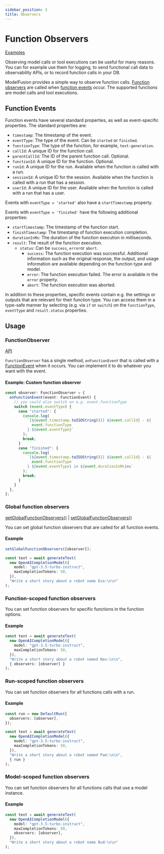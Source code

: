 ```yaml
---
sidebar_position: 3
title: Observers
---
```


# Function Observers

[Examples](https://github.com/lgrammel/modelfusion/tree/main/examples/basic/src/util/observer)

Observing model calls or tool executions can be useful for many reasons. You can for example use them for logging, to send functional call data to observability APIs, or to record function calls in your DB.

ModelFusion provides a simple way to observe function calls. [Function observers](/api/interfaces/FunctionObserver) are called when [function events](/api/modules#functionevent) occur. The supported functions are model calls and tool executions.

## Function Events

Function events have several standard properties, as well as event-specific properties. The standard properties are:

- `timestamp`: The timestamp of the event.
- `eventType`: The type of the event. Can be `started` or `finished`.
- `functionType`: The type of the function, for example, `text-generation`.
- `callId`: A unique ID for the function call.
- `parentCallId`: The ID of the parent function call. Optional.
- `functionId`: A unique ID for the function. Optional.
- `runId`: A unique ID for the run. Available when the function is called with a run.
- `sessionId`: A unique ID for the session. Available when the function is called with a run that has a session.
- `userId`: A unique ID for the user. Available when the function is called with a run that has a user.

Events with `eventType = 'started'` also have a `startTimestamp` property.

Events with `eventType = 'finished'` have the following additional properties:

- `startTimestamp`: The timestamp of the function start.
- `finishTimestamp`: The timestamp of function execution completion.
- `durationInMs`: The duration of the function execution in milliseconds.
- `result`: The result of the function execution.
  - `status`: Can be `success`, `error`or `abort`.
    - `success`: The function execution was successful. Additional information such as the original response, the output, and usage information are available depending on the function type and model.
    - `error`: The function execution failed. The error is available in the `error` property.
    - `abort`: The function execution was aborted.

In addition to these properties, specific events contain e.g. the settings or outputs that are relevant for their function type. You can access them in a type-safe manner by selecting (e.g. via `if` or `switch`) on the `functionType`, `eventType` and `result.status` properties.

## Usage

### FunctionObserver

[API](/api/interfaces/FunctionObserver)

`FunctionObserver` has a single method, `onFunctionEvent` that is called with a [FunctionEvent](/api/modules#functionevent) when it occurs. You can implement it to do whatever you want with the event.

#### Example: Custom function observer

```ts
const observer: FunctionObserver = {
  onFunctionEvent(event: FunctionEvent) {
    // you could also switch on e.g. event.functionType
    switch (event.eventType) {
      case "started": {
        console.log(
          `[${event.timestamp.toISOString()}] ${event.callId} - ${
            event.functionType
          } ${event.eventType}`
        );
        break;
      }
      case "finished": {
        console.log(
          `[${event.timestamp.toISOString()}] ${event.callId} - ${
            event.functionType
          } ${event.eventType} in ${event.durationInMs}ms`
        );
        break;
      }
    }
  },
};
```

### Global function observers

[getGlobalFunctionObservers()](/api/modules/#getglobalfunctionobservers) | [setGlobalFunctionObservers()](/api/modules/#setglobalfunctionobservers)

You can set global function observers that are called for all function events.

#### Example

```ts
setGlobalFunctionObservers([observer]);

const text = await generateText(
  new OpenAICompletionModel({
    model: "gpt-3.5-turbo-instruct",
    maxCompletionTokens: 50,
  }),
  "Write a short story about a robot name Evo:\n\n"
);
```

### Function-scoped function observers

You can set function observers for specific functions in the function options.

#### Example

```ts
const text = await generateText(
  new OpenAICompletionModel({
    model: "gpt-3.5-turbo-instruct",
    maxCompletionTokens: 50,
  }),
  "Write a short story about a robot named Nox:\n\n",
  { observers: [observer] }
);
```

### Run-scoped function observers

You can set function observers for all functions calls with a run.

#### Example

```ts
const run = new DefaultRun({
  observers: [observer],
});

const text = await generateText(
  new OpenAICompletionModel({
    model: "gpt-3.5-turbo-instruct",
    maxCompletionTokens: 50,
  }),
  "Write a short story about a robot named Pam:\n\n",
  { run }
);
```

### Model-scoped function observers

You can set function observers for all functions calls that use a model instance.

#### Example

```ts
const text = await generateText(
  new OpenAICompletionModel({
    model: "gpt-3.5-turbo-instruct",
    maxCompletionTokens: 50,
    observers: [observer],
  }),
  "Write a short story about a robot name Bud:\n\n"
);
```
